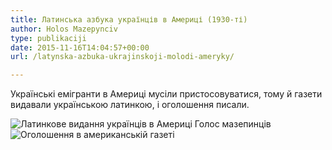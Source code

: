 ```yaml
---
title: Латинська азбука українців в Америці (1930-ті)
author: Holos Mazepynciv
type: publikaciji
date: 2015-11-16T14:04:57+00:00
url: /latynska-azbuka-ukrajinskoji-molodi-ameryky/

---
```

Українські емігранти в Америці мусіли пристосовуватися, тому й газети видавали українською латинкою, і оголошення писали.
<!--more-->
<img src="../../latynka/img/articles/z2014/golos-mazepynciv.jpg" alt="Латинкове видання українців в Америці Голос мазепинців"/>

<img src="../../latynka/img/articles/z2014/latynka-amerykanciv.jpg" alt="Оголошення в американській газеті"/>

